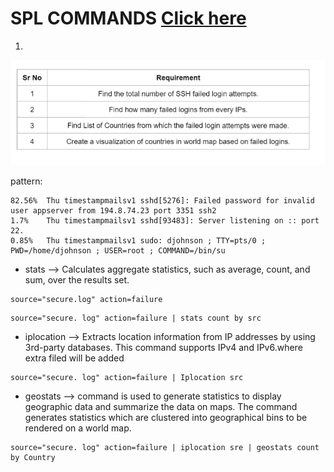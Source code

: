 # SPL COMMANDS [Click here](https://docs.splunk.com/Documentation/Splunk/9.1.1/SearchReference/ListOfSearchCommands)
1.
![image1](https://github.com/jaisonvj/wsl/blob/main/Screenshots/Screenshot%202023-11-09%20122633.png)

pattern:
```
82.56%	Thu timestampmailsv1 sshd[5276]: Failed password for invalid user appserver from 194.8.74.23 port 3351 ssh2
1.7%	Thu timestampmailsv1 sshd[93483]: Server listening on :: port 22.
0.85%	Thu timestampmailsv1 sudo: djohnson ; TTY=pts/0 ; PWD=/home/djohnson ; USER=root ; COMMAND=/bin/su
```
* stats --> Calculates aggregate statistics, such as average, count, and sum, over the results set.
```
source="secure.log" action=failure
```
```
source="secure. log" action=failure | stats count by src
```
* iplocation --> Extracts location information from IP addresses by using 3rd-party databases. This command supports IPv4 and IPv6.where extra filed will be added
```
source="secure. log" action=failure | Iplocation src
```
* geostats --> command is used to generate statistics to display geographic data and summarize the data on maps.
  The command generates statistics which are clustered into geographical bins to be rendered on a world map.
```
source="secure. log" action=failure | iplocation sre | geostats count by Country
```
  

